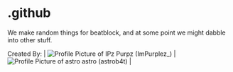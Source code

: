 # .github

We make random things for beatblock, and at some point we might dabble into other stuff.


Created By:
| ![Profile Picture of IPz]() Purpz (ImPurplez_) | ![Profile Picture of astro]() astro (astrob4t) |
